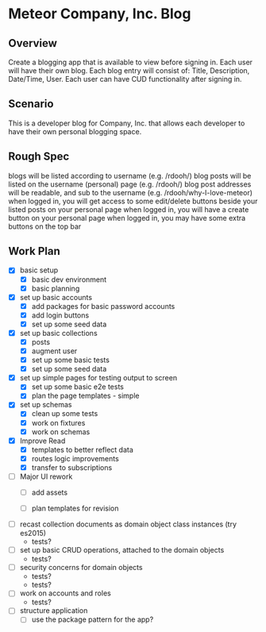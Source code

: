 # Meteor Company, Inc. Blog

## Overview
Create a blogging app that is available to view before signing in. Each user will have their own blog. Each blog entry will consist of: Title, Description, Date/Time, User. Each user can have CUD functionality after signing in.

## Scenario
This is a developer blog for Company, Inc. that allows each developer to have their own personal blogging space.

## Rough Spec
blogs will be listed according to username (e.g. /rdooh/)
blog posts will be listed on the username (personal) page (e.g. /rdooh/)
blog post addresses will be readable, and sub to the username (e.g. /rdooh/why-I-love-meteor)
when logged in, you will get access to some edit/delete buttons beside your listed posts on your personal page
when logged in, you will have a create button on your personal page
when logged in, you may have some extra buttons on the top bar

## Work Plan
- [x] basic setup
  - [x] basic dev environment
  - [x] basic planning
- [x] set up basic accounts
  - [x] add packages for basic password accounts
  - [x] add login buttons
  - [x] set up some seed data
- [x] set up basic collections
  - [x] posts
  - [x] augment user
  - [x] set up some basic tests
  - [x] set up some seed data
- [x] set up simple pages for testing output to screen
  - [x] set up some basic e2e tests
  - [x] plan the page templates - simple
- [x] set up schemas
  - [x] clean up some tests
  - [x] work on fixtures
  - [x] work on schemas
- [x] Improve Read
  - [x] templates to better reflect data
  - [x] routes logic improvements
  - [x] transfer to subscriptions
- [ ] Major UI rework
  - [ ] add assets
  - [ ] plan templates for revision

  
- [ ] recast collection documents as domain object class instances (try es2015)
  - tests?
- [ ] set up basic CRUD operations, attached to the domain objects
  - tests?
- [ ] security concerns for domain objects
  - tests?
  - tests?
- [ ] work on accounts and roles
  - tests?
- [ ] structure application
  - [ ] use the package pattern for the app?
